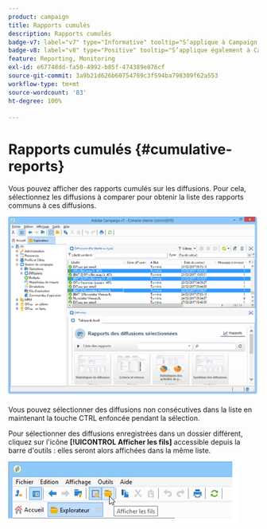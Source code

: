 ```yaml
---
product: campaign
title: Rapports cumulés
description: Rapports cumulés
badge-v7: label="v7" type="Informative" tooltip="S’applique à Campaign Classic v7"
badge-v8: label="v8" type="Positive" tooltip="S’applique également à Campaign v8"
feature: Reporting, Monitoring
exl-id: e67748dd-fa50-4992-b85f-474389e876cf
source-git-commit: 3a9b21d626b60754789c3f594ba798309f62a553
workflow-type: tm+mt
source-wordcount: '83'
ht-degree: 100%

---
```


# Rapports cumulés {#cumulative-reports}



Vous pouvez afficher des rapports cumulés sur les diffusions. Pour cela, sélectionnez les diffusions à comparer pour obtenir la liste des rapports communs à ces diffusions.

![](assets/s_ncs_user_report_compare_tab.png)

Vous pouvez sélectionner des diffusions non consécutives dans la liste en maintenant la touche CTRL enfoncée pendant la sélection.

Pour sélectionner des diffusions enregistrées dans un dossier différent, cliquez sur l&#39;icône **[!UICONTROL Afficher les fils]** accessible depuis la barre d&#39;outils : elles seront alors affichées dans la même liste.

![](assets/s_ncs_user_display_children_icon.png)
